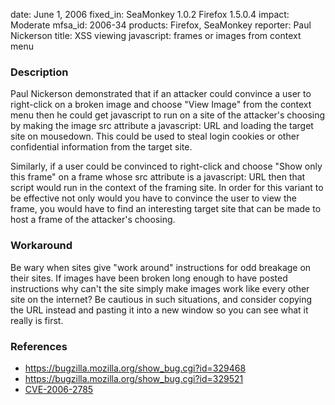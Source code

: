 date: June 1, 2006
fixed_in: SeaMonkey 1.0.2
          Firefox 1.5.0.4
impact: Moderate
mfsa_id: 2006-34
products: Firefox, SeaMonkey
reporter: Paul Nickerson
title: XSS viewing javascript: frames or images from context menu

<h3>Description</h3>

<p>Paul Nickerson demonstrated that if an attacker could convince a user
to right-click on a broken image and choose "View Image" from the context
menu then he could get javascript to run on a site of the attacker's choosing
by making the image src attribute a javascript: URL and loading the target
site on mousedown. This could be used to steal login cookies or other
confidential information from the target site.</p>

<p>Similarly, if a user could be convinced to right-click and choose
"Show only this frame" on a frame whose src attribute is a javascript: URL
then that script would run in the context of the framing site. In order
for this variant to be effective not only would you have to convince the
user to view the frame, you would have to find an interesting target
site that can be made to host a frame of the attacker's choosing.</p>

<h3>Workaround</h3>

<p>Be wary when sites give "work around" instructions for odd breakage
on their sites. If images have been broken long enough to have posted
instructions why can't the site simply make images work like every
other site on the internet? Be cautious in such situations, and consider
copying the URL instead and pasting it into a new window so you can
see what it really is first.</p>

<h3>References</h3>

<ul>
<li><a href="https://bugzilla.mozilla.org/show_bug.cgi?id=329468">
https://bugzilla.mozilla.org/show_bug.cgi?id=329468</a></li>
<li><a href="https://bugzilla.mozilla.org/show_bug.cgi?id=329521">
https://bugzilla.mozilla.org/show_bug.cgi?id=329521</a></li>
<li>
<a class="ex-ref" href="http://www.cve.mitre.org/cgi-bin/cvename.cgi?name=CVE-2006-2785">CVE-2006-2785</a></li>
</ul>



